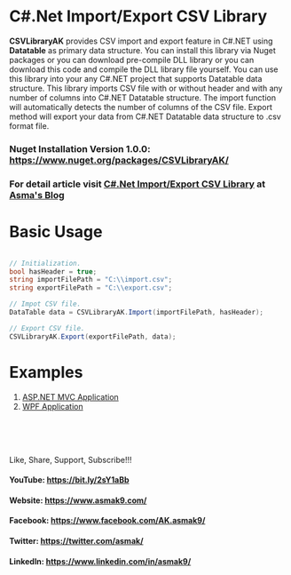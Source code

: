 # C#.Net Import/Export CSV Library
**CSVLibraryAK** provides CSV import and export feature in C#.NET using **Datatable** as primary data structure. You can install this library via Nuget packages or you can download pre-compile DLL library or you can download this code and compile the DLL library file yourself. You can use this library into your any C#.NET project that supports Datatable data structure. This library imports CSV file with or without header and with any number of columns into C#.NET Datatable structure. The import function will automatically detects the number of columns of the CSV file. Export method will export your data from C#.NET Datatable data structure to .csv format file.

### Nuget Installation Version 1.0.0: https://www.nuget.org/packages/CSVLibraryAK/

### For detail article visit [C#.Net Import/Export CSV Library](#) at [Asma's Blog](https://www.asmak9.com/)

# Basic Usage

```C#

// Initialization.
bool hasHeader = true;
string importFilePath = "C:\\import.csv";
string exportFilePath = "C:\\export.csv";

// Impot CSV file.
DataTable data = CSVLibraryAK.Import(importFilePath, hasHeader);

// Export CSV file.
CSVLibraryAK.Export(exportFilePath, data);

```

# Examples

1. [ASP.NET MVC Application](#)
2. [WPF Application](#)

<br/>
<br/>
<br/>


Like, Share, Support, Subscribe!!!

#### YouTube: https://bit.ly/2sY1aBb 

#### Website: https://www.asmak9.com/

#### Facebook: https://www.facebook.com/AK.asmak9/

#### Twitter: https://twitter.com/asmak/

#### LinkedIn: https://www.linkedin.com/in/asmak9/ 
